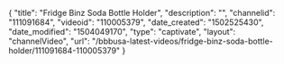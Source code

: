 {
    "title": "Fridge Binz Soda Bottle Holder",
    "description": "",
    "channelid": "111091684",
    "videoid": "110005379",
    "date_created": "1502525430",
    "date_modified": "1504049170",
    "type": "captivate",
    "layout": "channelVideo",
    "url": "\/bbbusa-latest-videos\/fridge-binz-soda-bottle-holder\/111091684-110005379"
}